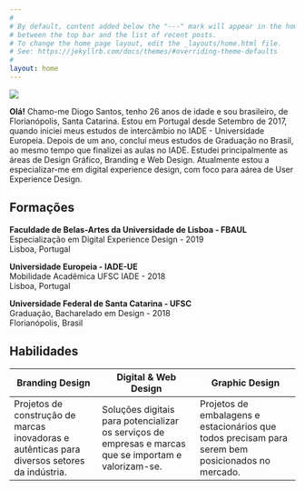 ```yaml
---
#
# By default, content added below the "---" mark will appear in the home page
# between the top bar and the list of recent posts.
# To change the home page layout, edit the _layouts/home.html file.
# See: https://jekyllrb.com/docs/themes/#overriding-theme-defaults
#
layout: home
---
```

<img src="../assets/images/avatar.png">
<p><strong>Olá!</strong> Chamo-me Diogo Santos, tenho 26 anos de idade e sou brasileiro, de Florianópolis, Santa Catarina. Estou em Portugal desde Setembro de 2017, quando iniciei meus estudos de intercâmbio no IADE - Universidade Europeia. Depois de um ano, concluí meus estudos de Graduação no Brasil, ao mesmo tempo que finalizei as aulas no IADE. Estudei principalmente as áreas de Design Gráfico, Branding e Web Design. Atualmente estou a especializar-me em digital experience design, com foco para aárea de User Experience Design.</p>

<h2>Formações</h2>
<p><strong>Faculdade de Belas-Artes da Universidade de Lisboa - FBAUL</strong>
<br>Especialização em Digital Experience Design - 2019<br>Lisboa, Portugal</p>
<p><strong>Universidade Europeia - IADE-UE</strong><br>
Mobilidade Acadêmica UFSC IADE - 2018<br>Lisboa, Portugal</p>
<p><strong>Universidade Federal de Santa Catarina - UFSC</strong><br>Graduação, Bacharelado em Design - 2018<br>Florianópolis, Brasil</p>

<h2>Habilidades</h2>

Branding Design | Digital & Web Design | Graphic Design 
--------------------- | --------------------- | --------------------- 
Projetos de construção de marcas inovadoras e autênticas para diversos setores da indústria. | Soluções digitais para potencializar os serviços de empresas e marcas que se importam e valorizam-se. | Projetos de embalagens e estacionários que todos precisam para serem bem posicionados no mercado.
